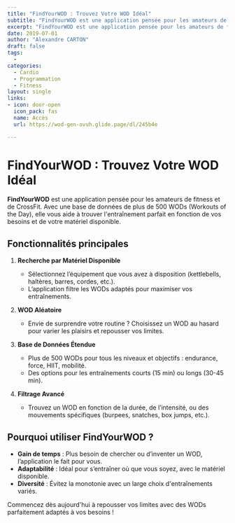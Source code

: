 ```yaml
---
title: "FindYourWOD : Trouvez Votre WOD Idéal"
subtitle: "FindYourWOD est une application pensée pour les amateurs de fitness et de CrossFit. Avec une base de données de plus de 500 WODs (Workouts of the Day), elle vous aide à trouver l'entraînement parfait en fonction de vos besoins et de votre matériel disponible."
excerpt: "FindYourWOD est une application pensée pour les amateurs de fitness et de CrossFit. Avec une base de données de plus de 500 WODs (Workouts of the Day), elle vous aide à trouver l'entraînement parfait en fonction de vos besoins et de votre matériel disponible."
date: 2019-07-01
author: "Alexandre CARTON"
draft: false
tags:
  - 
categories:
  - Cardio
  - Programmation
  - Fitness
layout: single
links:
- icon: door-open
  icon_pack: fas
  name: Accès
  url: https://wod-gen-ovuh.glide.page/dl/245b4e

---
```


# FindYourWOD : Trouvez Votre WOD Idéal

**FindYourWOD** est une application pensée pour les amateurs de fitness et de CrossFit. Avec une base de données de plus de 500 WODs (Workouts of the Day), elle vous aide à trouver l'entraînement parfait en fonction de vos besoins et de votre matériel disponible.

## Fonctionnalités principales

1. **Recherche par Matériel Disponible**
   - Sélectionnez l’équipement que vous avez à disposition (kettlebells, haltères, barres, cordes, etc.).
   - L’application filtre les WODs adaptés pour maximiser vos entraînements.

2. **WOD Aléatoire**
   - Envie de surprendre votre routine ? Choisissez un WOD au hasard pour varier les plaisirs et repousser vos limites.

3. **Base de Données Étendue**
   - Plus de 500 WODs pour tous les niveaux et objectifs : endurance, force, HIIT, mobilité.
   - Des options pour les entraînements courts (15 min) ou longs (30-45 min).

4. **Filtrage Avancé**
   - Trouvez un WOD en fonction de la durée, de l’intensité, ou des mouvements spécifiques (burpees, snatches, box jumps, etc.).

## Pourquoi utiliser FindYourWOD ?

- **Gain de temps** : Plus besoin de chercher ou d’inventer un WOD, l’application le fait pour vous.
- **Adaptabilité** : Idéal pour s’entraîner où que vous soyez, avec le matériel disponible.
- **Diversité** : Évitez la monotonie avec un large choix d'entraînements variés.

Commencez dès aujourd'hui à repousser vos limites avec des WODs parfaitement adaptés à vos besoins !